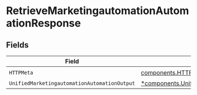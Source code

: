 # RetrieveMarketingautomationAutomationResponse


## Fields

| Field                                                                                                                           | Type                                                                                                                            | Required                                                                                                                        | Description                                                                                                                     |
| ------------------------------------------------------------------------------------------------------------------------------- | ------------------------------------------------------------------------------------------------------------------------------- | ------------------------------------------------------------------------------------------------------------------------------- | ------------------------------------------------------------------------------------------------------------------------------- |
| `HTTPMeta`                                                                                                                      | [components.HTTPMetadata](../../models/components/httpmetadata.md)                                                              | :heavy_check_mark:                                                                                                              | N/A                                                                                                                             |
| `UnifiedMarketingautomationAutomationOutput`                                                                                    | [*components.UnifiedMarketingautomationAutomationOutput](../../models/components/unifiedmarketingautomationautomationoutput.md) | :heavy_minus_sign:                                                                                                              | N/A                                                                                                                             |